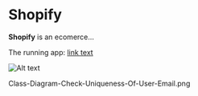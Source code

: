 # Shopify
**Shopify** is an ecomerce...

The running app: [link text](http://shopify-heroku-nir-programmer.herokuapp.com/ShopifyAdmin/)

![Alt text](DOCS/Diagrams/UML/Use-Case.png/path/to/image.png?raw=true "Optional Title")

Class-Diagram-Check-Uniqueness-Of-User-Email.png